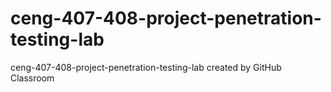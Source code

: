 # ceng-407-408-project-penetration-testing-lab
ceng-407-408-project-penetration-testing-lab created by GitHub Classroom
